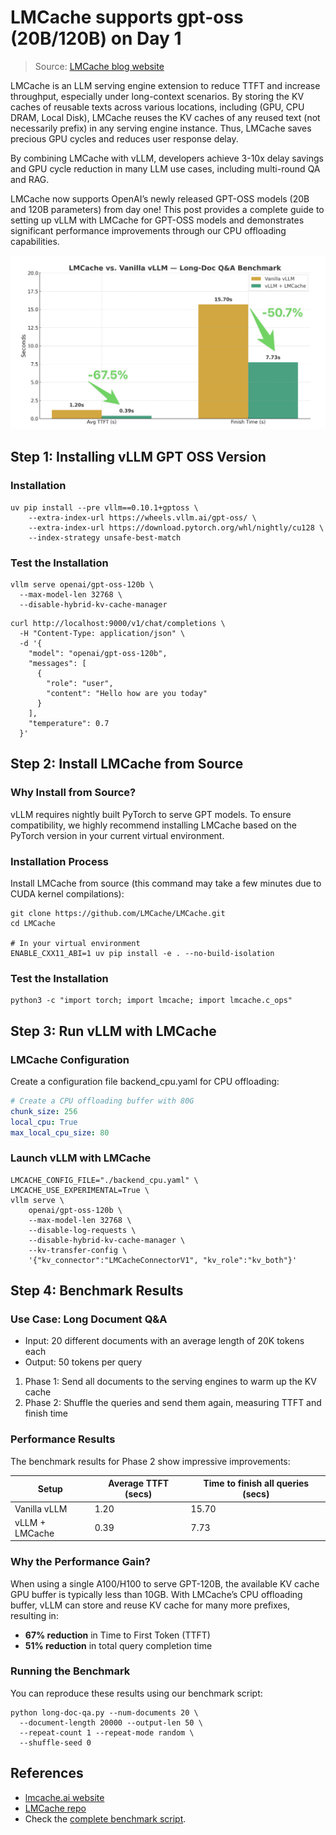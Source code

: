 # LMCache supports gpt-oss (20B/120B) on Day 1

> Source: [LMCache blog website](https://blog.lmcache.ai/2025-08-05-gpt-oss-support/)

LMCache is an LLM serving engine extension to reduce TTFT and increase throughput, especially
under long-context scenarios. By storing the KV caches of reusable texts across various locations,
including (GPU, CPU DRAM, Local Disk), LMCache reuses the KV caches of any reused text
(not necessarily prefix) in any serving engine instance. Thus, LMCache saves precious
GPU cycles and reduces user response delay.

By combining LMCache with vLLM, developers achieve 3-10x delay savings and GPU cycle
reduction in many LLM use cases, including multi-round QA and RAG.

LMCache now supports OpenAI’s newly released GPT-OSS models (20B and 120B parameters)
from day one! This post provides a complete guide to setting up vLLM with LMCache for
GPT-OSS models and demonstrates significant performance improvements through our CPU
offloading capabilities.

![LMCache GPT-OSS Integration](./images/lmcache01.png)

## Step 1: Installing vLLM GPT OSS Version

### Installation

```shell
uv pip install --pre vllm==0.10.1+gptoss \
    --extra-index-url https://wheels.vllm.ai/gpt-oss/ \
    --extra-index-url https://download.pytorch.org/whl/nightly/cu128 \
    --index-strategy unsafe-best-match
```

### Test the Installation

```shell
vllm serve openai/gpt-oss-120b \
  --max-model-len 32768 \
  --disable-hybrid-kv-cache-manager
```
```shell
curl http://localhost:9000/v1/chat/completions \
  -H "Content-Type: application/json" \
  -d '{
    "model": "openai/gpt-oss-120b",
    "messages": [
      {
        "role": "user",
        "content": "Hello how are you today"
      }
    ],
    "temperature": 0.7
  }'
```

## Step 2: Install LMCache from Source

### Why Install from Source?

vLLM requires nightly built PyTorch to serve GPT models. To ensure compatibility, we highly recommend installing LMCache based on the PyTorch version in your current virtual environment.

### Installation Process

Install LMCache from source (this command may take a few minutes due to CUDA kernel compilations):

```shell
git clone https://github.com/LMCache/LMCache.git
cd LMCache

# In your virtual environment
ENABLE_CXX11_ABI=1 uv pip install -e . --no-build-isolation
```

### Test the Installation

```shell
python3 -c "import torch; import lmcache; import lmcache.c_ops"
```

## Step 3: Run vLLM with LMCache

### LMCache Configuration

Create a configuration file backend_cpu.yaml for CPU offloading:

```yaml
# Create a CPU offloading buffer with 80G
chunk_size: 256
local_cpu: True
max_local_cpu_size: 80
```

### Launch vLLM with LMCache

```shell
LMCACHE_CONFIG_FILE="./backend_cpu.yaml" \
LMCACHE_USE_EXPERIMENTAL=True \
vllm serve \
    openai/gpt-oss-120b \
    --max-model-len 32768 \
    --disable-log-requests \
    --disable-hybrid-kv-cache-manager \
    --kv-transfer-config \
    '{"kv_connector":"LMCacheConnectorV1", "kv_role":"kv_both"}'
```

## Step 4: Benchmark Results

### Use Case: Long Document Q&A

- Input: 20 different documents with an average length of 20K tokens each
- Output: 50 tokens per query

1. Phase 1: Send all documents to the serving engines to warm up the KV cache
1. Phase 2: Shuffle the queries and send them again, measuring TTFT and finish time

### Performance Results

The benchmark results for Phase 2 show impressive improvements:

| Setup             | Average TTFT (secs) | Time to finish all queries (secs) |
| ----------------- | ------------------- | --------------------------------- |
| Vanilla vLLM      | 1.20                 | 15.70                             |
| vLLM + LMCache    | 0.39                 | 7.73                              |

### Why the Performance Gain?

When using a single A100/H100 to serve GPT-120B, the available KV cache GPU buffer is typically less than 10GB. With LMCache’s CPU offloading buffer, vLLM can store and reuse KV cache for many more prefixes, resulting in:

- **67% reduction** in Time to First Token (TTFT)
- **51% reduction** in total query completion time

### Running the Benchmark

You can reproduce these results using our benchmark script:

```shell
python long-doc-qa.py --num-documents 20 \
  --document-length 20000 --output-len 50 \
  --repeat-count 1 --repeat-mode random \
  --shuffle-seed 0
```

## References

- [lmcache.ai website](https://lmcache.ai/)
- [LMCache repo](https://github.com/LMCache/LMCache)
- Check the [complete benchmark script](https://github.com/LMCache/LMCache/blob/dev/benchmarks/long-doc-qa/long-doc-qa.py).
